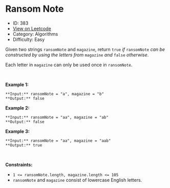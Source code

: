 # Ransom Note
* ID: 383
* [View on Leetcode](https://leetcode.com/problems/ransom-note)
* Category: Algorithms
* Difficulty: Easy

Given two strings `ransomNote` and `magazine`, return `true` *if* `ransomNote` *can be constructed by using the letters from* `magazine` *and* `false` *otherwise*.


Each letter in `magazine` can only be used once in `ransomNote`.


 


**Example 1:**



```
**Input:** ransomNote = "a", magazine = "b"
**Output:** false

```
**Example 2:**



```
**Input:** ransomNote = "aa", magazine = "ab"
**Output:** false

```
**Example 3:**



```
**Input:** ransomNote = "aa", magazine = "aab"
**Output:** true

```

 


**Constraints:**


* `1 <= ransomNote.length, magazine.length <= 105`
* `ransomNote` and `magazine` consist of lowercase English letters.


